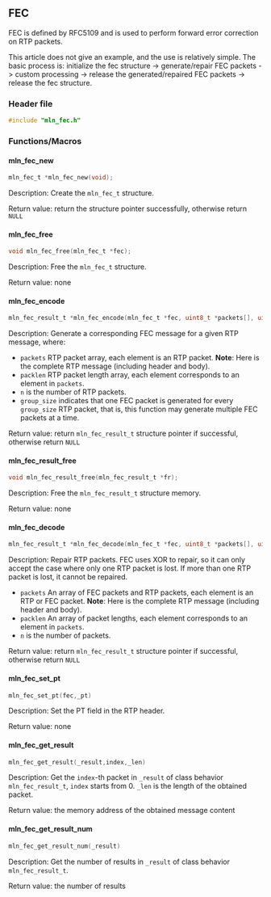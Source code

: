 ## FEC

FEC is defined by RFC5109 and is used to perform forward error correction on RTP packets.

This article does not give an example, and the use is relatively simple. The basic process is: initialize the fec structure -> generate/repair FEC packets -> custom processing -> release the generated/repaired FEC packets -> release the fec structure.



### Header file

```c
#include "mln_fec.h"
```



### Functions/Macros



#### mln_fec_new

```c
mln_fec_t *mln_fec_new(void);
```

Description: Create the `mln_fec_t` structure.

Return value: return the structure pointer successfully, otherwise return `NULL`



#### mln_fec_free

```c
void mln_fec_free(mln_fec_t *fec);
```

Description: Free the `mln_fec_t` structure.

Return value: none



#### mln_fec_encode

```c
mln_fec_result_t *mln_fec_encode(mln_fec_t *fec, uint8_t *packets[], uint16_t packlen[], size_t n, uint16_t group_size);
```

Description: Generate a corresponding FEC message for a given RTP message, where:

- `packets` RTP packet array, each element is an RTP packet. **Note**: Here is the complete RTP message (including header and body).
- `packlen` RTP packet length array, each element corresponds to an element in `packets`.
- `n` is the number of RTP packets.
- `group_size` indicates that one FEC packet is generated for every `group_size` RTP packet, that is, this function may generate multiple FEC packets at a time.

Return value: return `mln_fec_result_t` structure pointer if successful, otherwise return `NULL`



#### mln_fec_result_free

```c
void mln_fec_result_free(mln_fec_result_t *fr);
```

Description: Free the `mln_fec_result_t` structure memory.

Return value: none



#### mln_fec_decode

```c
mln_fec_result_t *mln_fec_decode(mln_fec_t *fec, uint8_t *packets[], uint16_t *packLen, size_t n);
```

Description: Repair RTP packets. FEC uses XOR to repair, so it can only accept the case where only one RTP packet is lost. If more than one RTP packet is lost, it cannot be repaired.

- `packets` An array of FEC packets and RTP packets, each element is an RTP or FEC packet. **Note**: Here is the complete RTP message (including header and body).
- `packlen` An array of packet lengths, each element corresponds to an element in `packets`.
- `n` is the number of packets.

Return value: return `mln_fec_result_t` structure pointer if successful, otherwise return `NULL`



#### mln_fec_set_pt

```c
mln_fec_set_pt(fec,_pt)
```

Description: Set the PT field in the RTP header.

Return value: none



#### mln_fec_get_result

```c
mln_fec_get_result(_result,index,_len)
```

Description: Get the `index`-th packet in `_result` of class behavior `mln_fec_result_t`, `index` starts from 0. `_len` is the length of the obtained packet.

Return value: the memory address of the obtained message content



#### mln_fec_get_result_num

```c
mln_fec_get_result_num(_result)
```

Description: Get the number of results in `_result` of class behavior `mln_fec_result_t`.

Return value: the number of results

